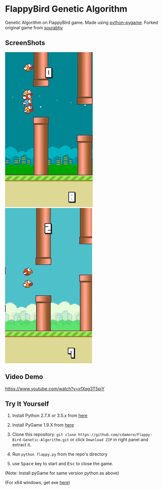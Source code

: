 FlappyBird Genetic Algorithm
===============

Genetic Algorithm on FlappyBird game. Made using [python-pygame][1]. Forked original game from [sourabhv][2]

ScreenShots
----------

![Flappy Bird](flappy5.png)
![Flappy Bird](flappy4.png)

[1]: http://www.pygame.org
[2]: https://github.com/sourabhv

Video Demo
----------
https://www.youtube.com/watch?v=xfXqg3T5piY

Try It Yourself
--------------

1. Install Python 2.7.X or 3.5.x from [here](https://www.python.org/download/releases/)

2. Install PyGame 1.9.X from [here](http://www.pygame.org/download.shtml)

3. Clone this repository: `git clone https://github.com/cdamore/Flappy-Bird-Genetic-Algorithm.git` or click `Download ZIP` in right panel and extract it.

4. Run `python flappy.py` from the repo's directory

5. use <kbd>Space</kbd> key to start and <kbd>Esc</kbd> to close the game.

  (Note: Install pyGame for same version python as above)

  (For x64 windows, get exe [here](http://www.lfd.uci.edu/~gohlke/pythonlibs/#pygame))
